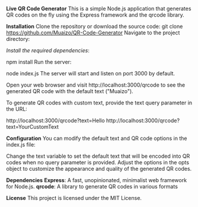 **Live QR Code Generator**
This is a simple Node.js application that generates QR codes on the fly using the Express framework and the qrcode library.

**Installation**
Clone the repository or download the source code:
git clone https://github.com/Muaizo/QR-Code-Generator
Navigate to the project directory:

_Install the required dependencies_:

npm install
Run the server:

node index.js
The server will start and listen on port 3000 by default.

Open your web browser and visit http://localhost:3000/qrcode to see the generated QR code with the default text ("Muaizo").

To generate QR codes with custom text, provide the text query parameter in the URL:

http://localhost:3000/qrcode?text=Hello
http://localhost:3000/qrcode?text=YourCustomText

**Configuration**
You can modify the default text and QR code options in the index.js file:

Change the text variable to set the default text that will be encoded into QR codes when no query parameter is provided.
Adjust the options in the opts object to customize the appearance and quality of the generated QR codes.

**Dependencies**
**Express**: A fast, unopinionated, minimalist web framework for Node.js.
**qrcode**: A library to generate QR codes in various formats

**License**
This project is licensed under the MIT License.

